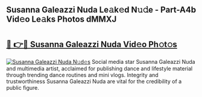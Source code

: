 ## Susanna Galeazzi Nuda Le𝚊k𝚎d N𝚞𝚍e - Part-A4b Vid𝚎o Le𝚊ks Photos dMMXJ

# <h2><a href="http://fbelo3e.evod.top/?m=Susanna+Galeazzi+Nuda">🔗 👉🔴 Susanna Galeazzi Nuda Vid𝚎o Ph𝚘t𝚘s</a></h2>

[![Susanna Galeazzi Nuda N𝚞d𝚎s](https://i.imgur.com/8V9OHl7.gif)](http://fbelo3e.evod.top/?m=Susanna+Galeazzi+Nuda)
Social media star Susanna Galeazzi Nuda and multimedia artist, acclaimed for publishing dance and lifestyle material through trending dance routines and mini vlogs. Integrity and trustworthiness Susanna Galeazzi Nuda are vital for the credibility of a public figure. 
